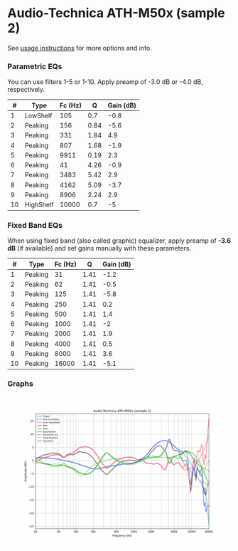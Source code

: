 # Audio-Technica ATH-M50x (sample 2)
See [usage instructions](https://github.com/jaakkopasanen/AutoEq#usage) for more options and info.

### Parametric EQs
You can use filters 1-5 or 1-10. Apply preamp of -3.0 dB or -4.0 dB, respectively.

|   # | Type      |   Fc (Hz) |    Q |   Gain (dB) |
|-----|-----------|-----------|------|-------------|
|   1 | LowShelf  |       105 | 0.7  |        -0.8 |
|   2 | Peaking   |       156 | 0.84 |        -5.6 |
|   3 | Peaking   |       331 | 1.84 |         4.9 |
|   4 | Peaking   |       807 | 1.68 |        -1.9 |
|   5 | Peaking   |      9911 | 0.19 |         2.3 |
|   6 | Peaking   |        41 | 4.26 |        -0.9 |
|   7 | Peaking   |      3483 | 5.42 |         2.9 |
|   8 | Peaking   |      4162 | 5.09 |        -3.7 |
|   9 | Peaking   |      8906 | 2.24 |         2.9 |
|  10 | HighShelf |     10000 | 0.7  |        -5   |

### Fixed Band EQs
When using fixed band (also called graphic) equalizer, apply preamp of **-3.6 dB** (if available) and set gains manually with these parameters.

|   # | Type    |   Fc (Hz) |    Q |   Gain (dB) |
|-----|---------|-----------|------|-------------|
|   1 | Peaking |        31 | 1.41 |        -1.2 |
|   2 | Peaking |        62 | 1.41 |        -0.5 |
|   3 | Peaking |       125 | 1.41 |        -5.8 |
|   4 | Peaking |       250 | 1.41 |         0.2 |
|   5 | Peaking |       500 | 1.41 |         1.4 |
|   6 | Peaking |      1000 | 1.41 |        -2   |
|   7 | Peaking |      2000 | 1.41 |         1.9 |
|   8 | Peaking |      4000 | 1.41 |         0.5 |
|   9 | Peaking |      8000 | 1.41 |         3.6 |
|  10 | Peaking |     16000 | 1.41 |        -5.1 |

### Graphs
![](./Audio-Technica%20ATH-M50x%20(sample%202).png)
